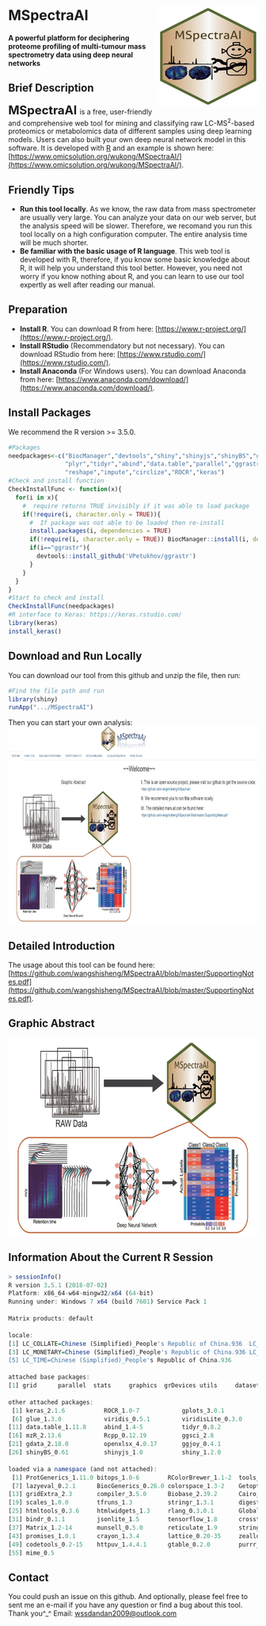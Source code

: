 # MSpectraAI<img src="www/MSpectraAI_logotizuo.jpg" align="right" height="200" width="200"/>
#### A powerful platform for deciphering proteome profiling of multi-tumour mass spectrometry data using deep neural networks

## Brief Description
**<font size='5'> MSpectraAI </font>** is a free, user-friendly and comprehensive web tool for mining and classifying raw LC-MS<sup>2</sup>-based proteomics or metabolomics data of different samples using deep learning models. Users can also built your own deep neural network model in this software. It is developed with [R](https://www.r-project.org/) and an example is shown here: [https://www.omicsolution.org/wukong/MSpectraAI/](https://www.omicsolution.org/wukong/MSpectraAI/).

## Friendly Tips
* **Run this tool locally**. As we know, the raw data from mass spectrometer are usually very large. You can analyze your data on our web server, but the analysis speed will be slower. Therefore, we recomand you run this tool locally on a high configuration computer. The entire analysis time will be much shorter.
* **Be familiar with the basic usage of R language**. This web tool is developed with R, therefore, if you know some basic knowledge about R, it will help you understand this tool better. However, you need not worry if you know nothing about R, and you can learn to use our tool expertly as well after reading our manual.

## Preparation
- **Install R**. You can download R from here: [https://www.r-project.org/](https://www.r-project.org/).
- **Install RStudio** (Recommendatory but not necessary). You can download RStudio from here: [https://www.rstudio.com/](https://www.rstudio.com/).
- **Install Anaconda** (For Windows users). You can download Anaconda from here: [https://www.anaconda.com/download/](https://www.anaconda.com/download/).

## Install Packages
We recommend the R version >= 3.5.0.
```r
#Packages
needpackages<-c("BiocManager","devtools","shiny","shinyjs","shinyBS","ggplot2","ggjoy","openxlsx","gdata","DT","gtools","ggsci","mzR",
                "plyr","tidyr","abind","data.table","parallel","ggrastr","ggthemes","viridis","glue","ComplexHeatmap",
                "reshape","impute","circlize","ROCR","keras")
#Check and install function
CheckInstallFunc <- function(x){
  for(i in x){
    #  require returns TRUE invisibly if it was able to load package
    if(!require(i, character.only = TRUE)){
      #  If package was not able to be loaded then re-install
      install.packages(i, dependencies = TRUE)
      if(!require(i, character.only = TRUE)) BiocManager::install(i, dependencies = TRUE)
      if(i=="ggrastr"){
        devtools::install_github('VPetukhov/ggrastr')
      }
    }
  }
}
#Start to check and install
CheckInstallFunc(needpackages)
#R interface to Keras: https://keras.rstudio.com/
library(keras)
install_keras()
```

## Download and Run Locally
You can download our tool from this github and unzip the file, then run:
```r
#Find the file path and run 
library(shiny)
runApp(".../MSpectraAI")
```
Then you can start your own analysis:
<img src="figs/homepage.jpg" align="center" height="400" width="800"/>

## Detailed Introduction
The usage about this tool can be found here:
[https://github.com/wangshisheng/MSpectraAI/blob/master/SupportingNotes.pdf](https://github.com/wangshisheng/MSpectraAI/blob/master/SupportingNotes.pdf).

## Graphic Abstract
<img src="figs/TOC_MSpectraAI.jpg" align="center" height="400" width="800"/>

## Information About the Current R Session
```r
> sessionInfo()
R version 3.5.1 (2018-07-02)
Platform: x86_64-w64-mingw32/x64 (64-bit)
Running under: Windows 7 x64 (build 7601) Service Pack 1

Matrix products: default

locale:
[1] LC_COLLATE=Chinese (Simplified)_People's Republic of China.936  LC_CTYPE=Chinese (Simplified)_People's Republic of China.936   
[3] LC_MONETARY=Chinese (Simplified)_People's Republic of China.936 LC_NUMERIC=C                                                   
[5] LC_TIME=Chinese (Simplified)_People's Republic of China.936    

attached base packages:
[1] grid      parallel  stats     graphics  grDevices utils     datasets  methods   base     

other attached packages:
 [1] keras_2.1.6           ROCR_1.0-7            gplots_3.0.1          circlize_0.4.4        ComplexHeatmap_1.18.1
 [6] glue_1.3.0            viridis_0.5.1         viridisLite_0.3.0     ggthemes_4.0.0        ggrastr_0.1.5        
[11] data.table_1.11.8     abind_1.4-5           tidyr_0.8.2           plyr_1.8.4            impute_1.53.0        
[16] mzR_2.13.6            Rcpp_0.12.19          ggsci_2.8             gtools_3.5.0          DT_0.4               
[21] gdata_2.18.0          openxlsx_4.0.17       ggjoy_0.4.1           ggridges_0.5.0        ggplot2_3.1.0        
[26] shinyBS_0.61          shinyjs_1.0           shiny_1.2.0          

loaded via a namespace (and not attached):
 [1] ProtGenerics_1.11.0 bitops_1.0-6        RColorBrewer_1.1-2  tools_3.5.0         R6_2.2.2            KernSmooth_2.23-15 
 [7] lazyeval_0.2.1      BiocGenerics_0.26.0 colorspace_1.3-2    GetoptLong_0.1.7    withr_2.1.2         tidyselect_0.2.5   
[13] gridExtra_2.3       compiler_3.5.0      Biobase_2.39.2      Cairo_1.5-9         labeling_0.3        caTools_1.17.1.1   
[19] scales_1.0.0        tfruns_1.3          stringr_1.3.1       digest_0.6.18       base64enc_0.1-3     pkgconfig_2.0.1    
[25] htmltools_0.3.6     htmlwidgets_1.3     rlang_0.3.0.1       GlobalOptions_0.1.0 rstudioapi_0.7      shape_1.4.4        
[31] bindr_0.1.1         jsonlite_1.5        tensorflow_1.8      crosstalk_1.0.0     dplyr_0.7.7         magrittr_1.5       
[37] Matrix_1.2-14       munsell_0.5.0       reticulate_1.9      stringi_1.1.7       whisker_0.3-2       yaml_2.1.19        
[43] promises_1.0.1      crayon_1.3.4        lattice_0.20-35     zeallot_0.1.0       pillar_1.2.1        rjson_0.2.19       
[49] codetools_0.2-15    httpuv_1.4.4.1      gtable_0.2.0        purrr_0.2.4.9000    reshape_0.8.7       assertthat_0.2.0   
[55] mime_0.5
```

## Contact
You could push an issue on this github. And optionally, please feel free to sent me an e-mail if you have any question or find a bug about this tool. Thank you^_^
Email: wssdandan2009@outlook.com
